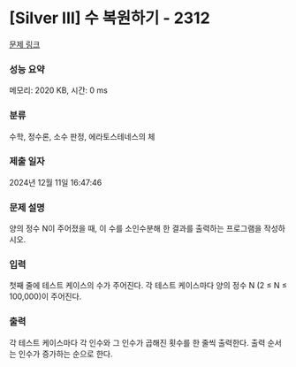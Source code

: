 # [Silver III] 수 복원하기 - 2312 

[문제 링크](https://www.acmicpc.net/problem/2312) 

### 성능 요약

메모리: 2020 KB, 시간: 0 ms

### 분류

수학, 정수론, 소수 판정, 에라토스테네스의 체

### 제출 일자

2024년 12월 11일 16:47:46

### 문제 설명

<p>양의 정수 N이 주어졌을 때, 이 수를 소인수분해 한 결과를 출력하는 프로그램을 작성하시오.</p>

### 입력 

 <p>첫째 줄에 테스트 케이스의 수가 주어진다. 각 테스트 케이스마다 양의 정수 N (2 ≤ N ≤ 100,000)이 주어진다.</p>

### 출력 

 <p>각 테스트 케이스마다 각 인수와 그 인수가 곱해진 횟수를 한 줄씩 출력한다. 출력 순서는 인수가 증가하는 순으로 한다.</p>

